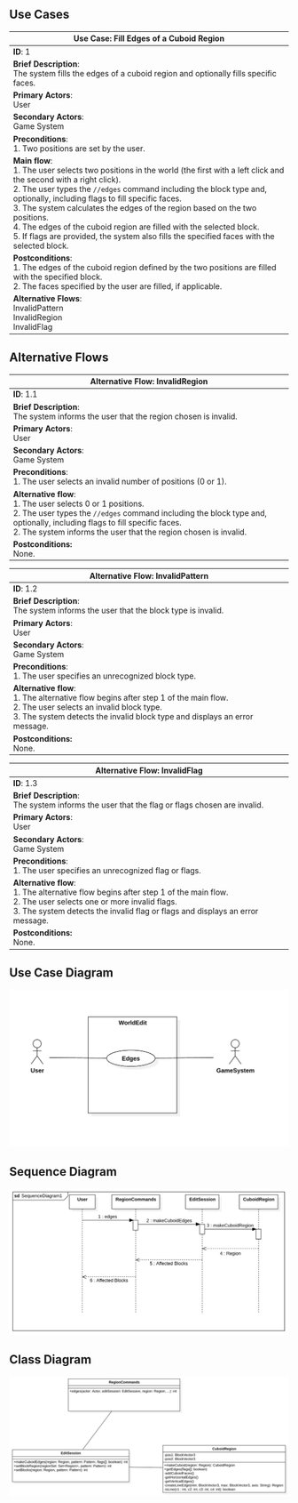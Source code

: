 ## Use Cases
| Use Case: Fill Edges of a Cuboid Region                                                                                                                                                                                                                                                                                                                                                                                                                                                                                       |
| ----------------------------------------------------------------------------------------------------------------------------------------------------------------------------------------------------------------------------------------------------------------------------------------------------------------------------------------------------------------------------------------------------------------------------------------------------------------------------------------------------------------------------- |
| **ID**: 1                                                                                                                                                                                                                                                                                                                                                                                                                                                                                                                     |
| **Brief Description**:<br>The system fills the edges of a cuboid region and optionally fills specific faces.                                                                                                                                                                                                                                                                                                                                                                                                                  |
| **Primary Actors**:<br>User                                                                                                                                                                                                                                                                                                                                                                                                                                                                                                   |
| **Secondary Actors**:<br>Game System                                                                                                                                                                                                                                                                                                                                                                                                                                                                                          |
| **Preconditions**:<br>1. Two positions are set by the user.                                                                                                                                                                                                                                                                                                                                                                                                                                                                   |
| **Main flow**:<br>1. The user selects two positions in the world (the first with a left click and the second with a right click).  <br>2. The user types the `//edges` command including the block type and, optionally, including flags to fill specific faces.  <br>3. The system calculates the edges of the region based on the two positions.  <br>4. The edges of the cuboid region are filled with the selected block.<br>5. If flags are provided, the system also fills the specified faces with the selected block. |
| **Postconditions**:<br>1. The edges of the cuboid region defined by the two positions are filled with the specified block.<br>2. The faces specified by the user are filled, if applicable.                                                                                                                                                                                                                                                                                                                                   |
| **Alternative Flows**:<br>InvalidPattern<br>InvalidRegion<br>InvalidFlag                                                                                                                                                                                                                                                                                                                                                                                                                                                      |


## Alternative Flows
| Alternative Flow: InvalidRegion                                                                                                                               |
| ------------------------------------------------------------------------------------------------------------------------------------------------------------- |
| **ID**: 1.1                                                                                                                                                   |
| **Brief Description**:<br>The system informs the user that the region chosen is invalid.                                                                      |
| **Primary Actors**:<br>User                                                                                                                                   |
| **Secondary Actors**:<br>Game System                                                                                                                          |
| **Preconditions**:<br>1. The user selects an invalid number of positions (0 or 1).                                                                            |
| **Alternative flow**:<br>1. The user selects 0 or 1 positions. <br>2. The user types the `//edges` command including the block type and, optionally, including flags to fill specific faces. <br>2. The system informs the user that the region chosen is invalid. |
| **Postconditions:**<br>None.                                                                                                                                  |

| Alternative Flow: InvalidPattern                                                                                                                                        |
| ----------------------------------------------------------------------------------------------------------------------------------------------------------------------- |
| **ID**: 1.2                                                                                                                                                             |
| **Brief Description**:<br>The system informs the user that the block type is invalid.                                                                                   |
| **Primary Actors**:<br>User                                                                                                                                             |
| **Secondary Actors**:<br>Game System                                                                                                                                    |
| **Preconditions**:<br>1. The user specifies an unrecognized block type.                                                                                                 |
| **Alternative flow**:<br>1. The alternative flow begins after step 1 of the main flow.  <br>2. The user selects an invalid block type. <br>3. The system detects the invalid block type and displays an error message. |
| **Postconditions:**<br>None.                                                                                                                                            |

| Alternative Flow: InvalidFlag                                                                                                                                              |
| -------------------------------------------------------------------------------------------------------------------------------------------------------------------------- |
| **ID**: 1.3                                                                                                                                                                |
| **Brief Description**:<br>The system informs the user that the flag or flags chosen are invalid.                                                                           |
| **Primary Actors**:<br>User                                                                                                                                                |
| **Secondary Actors**:<br>Game System                                                                                                                                       |
| **Preconditions**:<br>1. The user specifies an unrecognized flag or flags.                                                                                                 |
| **Alternative flow**:<br>1. The alternative flow begins after step 1 of the main flow. <br>2. The user selects one or more invalid flags. <br>3. The system detects the invalid flag or flags and displays an error message. |
| **Postconditions:**<br>None.                                                                                                                                               |

## Use Case Diagram

![Use Case Diagram](UseCaseDiagram.png)

## Sequence Diagram

![Sequence Diagram](SequenceDiagram.png)

## Class Diagram

![Class Diagram](ClassDiagram.png)
